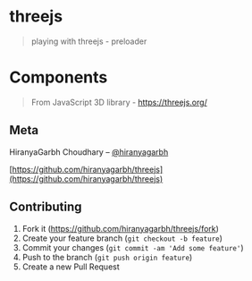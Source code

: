 # threejs
> playing with threejs - preloader

# Components
> From JavaScript 3D library - https://threejs.org/


## Meta

HiranyaGarbh Choudhary – [@hiranyagarbh](https://twitter.com/hiranyagarbh)

[https://github.com/hiranyagarbh/threejs](https://github.com/hiranyagarbh/threejs)

## Contributing

1. Fork it (<https://github.com/hiranyagarbh/threejs/fork>)
2. Create your feature branch (`git checkout -b feature`)
3. Commit your changes (`git commit -am 'Add some feature'`)
4. Push to the branch (`git push origin feature`)
5. Create a new Pull Request